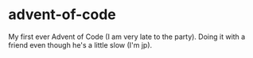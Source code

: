 # advent-of-code

My first ever Advent of Code (I am very late to the party). Doing it with a friend even though he's a little slow (I'm jp).
